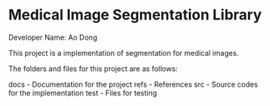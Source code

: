 # Medical Image Segmentation Library

Developer Name: Ao Dong

This project is a implementation of segmentation for medical images.

The folders and files for this project are as follows:

docs - Documentation for the project
refs - References
src - Source codes for the implementation
test - Files for testing

